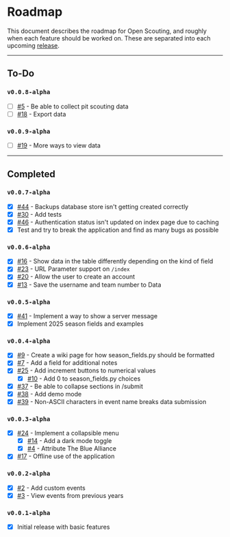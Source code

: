 # Roadmap
This document describes the roadmap for Open Scouting, and roughly when each feature should be worked on. These are separated into each upcoming [release](https://github.com/FRC-Team3484/open-scouting/releases).

---

## To-Do
### `v0.0.8-alpha`
- [ ] [#5](https://github.com/FRC-Team3484/open-scouting/issues/5) - Be able to collect pit scouting data
- [ ] [#18](https://github.com/FRC-Team3484/open-scouting/issues/18) - Export data

### `v0.0.9-alpha`
- [ ] [#19](https://github.com/FRC-Team3484/open-scouting/issues/19) - More ways to view data

---
## Completed
### `v0.0.7-alpha`
- [x] [#44](https://github.com/FRC-Team3484/open-scouting/issues/44) - Backups database store isn't getting created correctly
- [x] [#30](https://github.com/FRC-Team3484/open-scouting/issues/30) - Add tests
- [x] [#46](https://github.com/FRC-Team3484/open-scouting/issues/46) - Authentication status isn't updated on index page due to caching
- [x] Test and try to break the application and find as many bugs as possible

### `v0.0.6-alpha`
- [x] [#16](https://github.com/FRC-Team3484/open-scouting/issues/16) - Show data in the table differently depending on the kind of field
- [x] [#23](https://github.com/FRC-Team3484/open-scouting/issues/23) - URL Parameter support on `/index`
- [x] [#20](https://github.com/FRC-Team3484/open-scouting/issues/20) - Allow the user to create an account
- [x] [#13](https://github.com/FRC-Team3484/open-scouting/issues/13) - Save the username and team number to Data

### `v0.0.5-alpha`
- [x] [#41](https://github.com/FRC-Team3484/open-scouting/issues/41) - Implement a way to show a server message
- [x] Implement 2025 season fields and examples

### `v0.0.4-alpha`
- [x] [#9](https://github.com/FRC-Team3484/open-scouting/issues/9) - Create a wiki page for how season_fields.py should be formatted
- [x] [#7](https://github.com/FRC-Team3484/open-scouting/issues/7) - Add a field for additional notes
- [x] [#25](https://github.com/FRC-Team3484/open-scouting/issues/25) - Add increment buttons to numerical values
  - [x] [#10](https://github.com/FRC-Team3484/open-scouting/issues/10) - Add 0 to season_fields.py choices
- [x] [#37](https://github.com/FRC-Team3484/open-scouting/issues/37) - Be able to collapse sections in /submit
- [x] [#38](https://github.com/FRC-Team3484/open-scouting/issues/38) - Add demo mode
- [x] [#39](https://github.com/FRC-Team3484/open-scouting/issues/39) - Non-ASCII characters in event name breaks data submission

### `v0.0.3-alpha`
- [x] [#24](https://github.com/FRC-Team3484/open-scouting/issues/24) - Implement a collapsible menu
  - [x] [#14](https://github.com/FRC-Team3484/open-scouting/issues/14) - Add a dark mode toggle
  - [x] [#4](https://github.com/FRC-Team3484/open-scouting/issues/4) - Attribute The Blue Alliance
- [x] [#17](https://github.com/FRC-Team3484/open-scouting/issues/17) - Offline use of the application

### `v0.0.2-alpha`
- [x] [#2](https://github.com/FRC-Team3484/open-scouting/issues/2) - Add custom events
- [x] [#3](https://github.com/FRC-Team3484/open-scouting/issues/3) - View events from previous years

### `v0.0.1-alpha`
- [x] Initial release with basic features